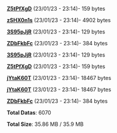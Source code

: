 [**Z5tPfXgD**](/data/Z5tPfXgD.txt) (23/01/23 - 23:14)- 159 bytes

[**zSHX0n1s**](/data/zSHX0n1s.txt) (23/01/23 - 23:14)- 4902 bytes

[**3S95pJjR**](/data/3S95pJjR.txt) (23/01/23 - 23:14)- 129 bytes

[**ZDbFkbFc**](/data/ZDbFkbFc.txt) (23/01/23 - 23:14)- 384 bytes

[**3S95pJjR**](/data/3S95pJjR.txt) (23/01/23 - 23:14)- 129 bytes

[**Z5tPfXgD**](/data/Z5tPfXgD.txt) (23/01/23 - 23:14)- 159 bytes

[**jYtaK60T**](/data/jYtaK60T.txt) (23/01/23 - 23:14)- 18467 bytes

[**jYtaK60T**](/data/jYtaK60T.txt) (23/01/23 - 23:14)- 18467 bytes

[**ZDbFkbFc**](/data/ZDbFkbFc.txt) (23/01/23 - 23:14)- 384 bytes

**Total Datas**: 6070

**Total Size**: 35.86 MB / 35.9 MB